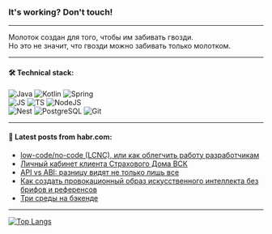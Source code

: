 ### It's working? Don't touch!

---
Молоток создан для того, чтобы им забивать гвозди. <br>
Но это не значит, что гвозди можно забивать только молотком.

---

#### 🛠️ Technical stack:

![Java](https://img.shields.io/badge/Java-informational?logo=Oracle&style=flat&logoColor=white&color=FF4500)
![Kotlin](https://img.shields.io/badge/Kotlin-informational?logo=Kotlin&style=flat&logoColor=white&color=774D97)
![Spring](https://img.shields.io/badge/SpringBoot-informational?logo=SpringBoot&style=flat&logoColor=white&color=6DB33F) <br>
![JS](https://img.shields.io/badge/JS-informational?logo=javaScript&style=flat&logoColor=black&color=F7Df1E)
![TS](https://img.shields.io/badge/TypeScript-informational?logo=typeScript&style=flat&logoColor=black&color=0667A8)
![NodeJS](https://img.shields.io/badge/NodeJS-informational?logo=node.js&style=flat&logoColor=white&color=70A760) <br>
![Nest](https://img.shields.io/badge/NestJS-informational?logo=NestJS&style=flat&logoColor=white&color=E0234E)
![PostgreSQL](https://img.shields.io/badge/PostgreSQL-informational?logo=PostgreSQL&style=flat&logoColor=white&color=DAA520)
![Git](https://img.shields.io/badge/Git-informational?logo=git&style=flat&logoColor=white&color=778899)

___

#### 💬 Latest posts from habr.com:

<!-- BLOG-POST-LIST:START -->
- [low-code/no-code &lpar;LCNC&rpar;, или как облегчить работу разработчикам](https://habr.com/ru/articles/775832/?utm_source=habrahabr&utm_medium=rss&utm_campaign=775832)
- [Личный кабинет клиента Страхового Дома ВСК](https://habr.com/ru/companies/vsk_insurance/articles/775824/?utm_source=habrahabr&utm_medium=rss&utm_campaign=775824)
- [API vs ABI: разницу видят не только лишь все](https://habr.com/ru/companies/alfa/articles/775180/?utm_source=habrahabr&utm_medium=rss&utm_campaign=775180)
- [Как создать провокационный образ искусственного интеллекта без брифов и референсов](https://habr.com/ru/articles/775780/?utm_source=habrahabr&utm_medium=rss&utm_campaign=775780)
- [Три среды на бэкенде](https://habr.com/ru/articles/775776/?utm_source=habrahabr&utm_medium=rss&utm_campaign=775776)
<!-- BLOG-POST-LIST:END -->

---
[![Top Langs](https://github-readme-stats-git-master-advtsetting-gmailcom.vercel.app/api/top-langs/?username=zloylis&langs_count=10&hide_title=false&title_color=e6edf3&size_weight=0.5&count_weight=0.5&layout=compact&hide_border=true&theme=dracula)](https://github.com/zloylis)

<!-- ![GitHub stats](https://github-readme-stats-git-master-advtsetting-gmailcom.vercel.app/api?username=zloylis&show_icons=true&hide_border=true&theme=dracula&hide_title=true&include_all_commits=true&count_private=true&hide=contribs&hide_rank=true) -->
